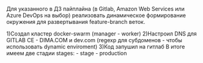 Для указанного в ДЗ пайплайна (в Gitlab, Amazon Web Services или Azure DevOps на выбор) 
реализовать динамическое формирование окружения для развертывания feature-branch веток.

1)Создал кластер docker-swarm (manager - worker)
2)Настроил DNS для GITLAB CE - DIMA.COM и dev.com (regexp для субдоменов - чтобы использовать dynamic enviroment)
3)Код запушил на гитлаб
В итоге имеем две стадии
stages:
    - stage
    - production
    
    
